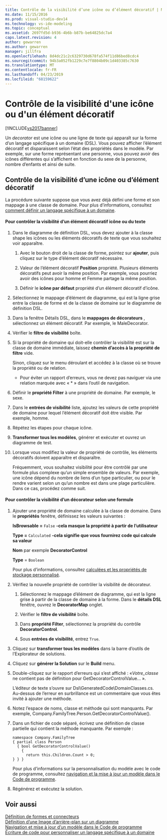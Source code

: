 ```yaml
---
title: Contrôle de la visibilité d’une icône ou d’élément décoratif | Microsoft Docs
ms.date: 11/15/2016
ms.prod: visual-studio-dev14
ms.technology: vs-ide-modeling
ms.topic: conceptual
ms.assetid: 2697fd5d-b936-4b6b-b87b-be64825dc7a4
caps.latest.revision: 4
author: gewarren
ms.author: gewarren
manager: jillfra
ms.openlocfilehash: 8d4dc21c2c6329730d678fa574f11d86bed8cdc4
ms.sourcegitcommit: 94b3a052fb1229c7e7f8804b09c1d403385c7630
ms.translationtype: MT
ms.contentlocale: fr-FR
ms.lasthandoff: 04/23/2019
ms.locfileid: "68159622"
---
```

# <a name="controlling-the-visibility-of-an-icon-or-decorator"></a>Contrôle de la visibilité d'une icône ou d'un élément décoratif
[!INCLUDE[vs2017banner](../includes/vs2017banner.md)]

Un *decorator* est une icône ou une ligne de texte qui apparaît sur la forme d’un langage spécifique à un domaine (DSL). Vous pouvez afficher l’élément décoratif et disparaissent selon l’état des propriétés dans le modèle. Par exemple, sur une forme représentant une personne, vous pouvez avoir des icônes différentes qui s’affichent en fonction du sexe de la personne, nombre d’enfants et ainsi de suite.  
  
## <a name="controlling-the-visibility-of-an-icon-or-decorator"></a>Contrôle de la visibilité d’une icône ou d’élément décoratif  
 La procédure suivante suppose que vous avez déjà défini une forme et son mappage à une classe de domaine. Pour plus d’informations, consultez [comment définir un langage spécifique à un domaine](../modeling/how-to-define-a-domain-specific-language.md).  
  
#### <a name="to-control-the-visibility-of-an-icon-or-text-decorator"></a>Pour contrôler la visibilité d’un élément décoratif icône ou du texte  
  
1. Dans le diagramme de définition DSL, vous devez ajouter à la classe shape les icônes ou les éléments décoratifs de texte que vous souhaitez voir apparaître.  
  
   1. Avec le bouton droit de la classe de forme, pointez sur **ajouter**, puis cliquez sur le type d’élément décoratif nécessaire.  
  
   2. Valeur de l’élément décoratif **Position** propriété. Plusieurs éléments décoratifs peut avoir la même position. Par exemple, vous pourriez avoir des icônes pour homme et Femme partage la même position.  
  
   3. Définir le **icône par défaut** propriété d’un élément décoratif d’icône.  
  
2. Sélectionnez le mappage d’élément de diagramme, qui est la ligne grise entre la classe de forme et de la classe de domaine sur le diagramme de définition DSL.  
  
3. Dans la fenêtre Détails DSL, dans le **mappages de décorateurs** , sélectionnez un élément décoratif. Par exemple, le MaleDecorator.  
  
4. Vérifier le **filtre de visibilité** boîte.  
  
5. Si la propriété de domaine qui doit-elle contrôler la visibilité est sur la classe de domaine immédiate, laissez **chemin d’accès à la propriété de filtre** vide.  
  
    Sinon, cliquez sur le menu déroulant et accédez à la classe où se trouve la propriété ou de relation.  
  
   - Pour éviter un rapport d’erreurs, vous ne devez pas naviguer via une relation marquée avec « * » dans l’outil de navigation.  
  
6. Définir le **propriété Filter** à une propriété de domaine. Par exemple, le sexe.  
  
7. Dans le **entrées de visibilité** liste, ajoutez les valeurs de cette propriété de domaine pour lequel l’élément décoratif doit être visible. Par exemple, homme.  
  
8. Répétez les étapes pour chaque icône.  
  
9. **Transformer tous les modèles**, générer et exécuter et ouvrez un diagramme de test.  
  
10. Lorsque vous modifiez la valeur de propriété de contrôle, les éléments décoratifs doivent apparaître et disparaître.  
  
    Fréquemment, vous souhaitez visibilité pour être contrôlé par une formule plus complexe qu’un simple ensemble de valeurs. Par exemple, une icône dépend du nombre de liens d’un type particulier, ou pour le rendre varient selon un qu’un nombre est dans une plage particulière. Dans ce cas, procédez comme suit.  
  
#### <a name="to-control-the-visibility-of-a-decorator-based-on-a-formula"></a>Pour contrôler la visibilité d’un décorateur selon une formule  
  
1. Ajouter une propriété de domaine calculée à la classe de domaine. Dans le **propriétés** fenêtre, définissez les valeurs suivantes :  
  
     **IsBrowsable =** `False` **-cela masque la propriété à partir de l’utilisateur**  
  
     **Type =** `Calculated` **-cela signifie que vous fournirez code qui calcule sa valeur**  
  
     **Nom** par exemple **DecoratorControl**  
  
     **Type** = `Boolean`  
  
     Pour plus d’informations, consultez [calculées et les propriétés de stockage personnalisé](../modeling/calculated-and-custom-storage-properties.md).  
  
2. Vérifiez la nouvelle propriété de contrôler la visibilité de décorateur.  
  
    1. Sélectionnez le mappage d’élément de diagramme, qui est la ligne grise à partir de la classe de domaine à la forme. Dans le **détails DSL** fenêtre, ouvrez le **DecoratorMap** onglet.  
  
    2. Vérifier le **filtre de visibilité** boîte.  
  
    3. Dans **propriété Filter**, sélectionnez la propriété du contrôle **DecoratorControl**.  
  
    4. Sous **entrées de visibilité**, entrez `True`.  
  
3. Cliquez sur **transformer tous les modèles** dans la barre d’outils de l’Explorateur de solutions.  
  
4. Cliquez sur **générer la Solution** sur le **Build** menu.  
  
5. Double-cliquez sur le rapport d’erreurs qui s’est affiché : «*Votre_classe* ne contient pas de définition pour GetDecoratorControlValue... ».  
  
     L’éditeur de texte s’ouvre sur Dsl\GeneratedCode\DomainClasses.cs. Au-dessus de l’erreur en surbrillance est un commentaire que vous êtes invité à ajouter une méthode.  
  
6. Notez l’espace de noms, classe et méthode qui sont manquants.  Par exemple, Company.FamilyTree.Person.GetDecoratorControlValue().  
  
7. Dans un fichier de code séparé, écrivez une définition de classe partielle qui contient la méthode manquante. Par exemple :  
  
    ```  
    namespace Company.FamilyTree  
    { partial class Person  
      { bool GetDecoratorControlValue()  
        {  
          return this.Children.Count > 0;  
    } } }  
    ```  
  
     Pour plus d’informations sur la personnalisation du modèle avec le code de programme, consultez [navigation et la mise à jour un modèle dans le Code de programme](../modeling/navigating-and-updating-a-model-in-program-code.md).  
  
8. Régénérez et exécutez la solution.  
  
## <a name="see-also"></a>Voir aussi  
 [Définition de formes et connecteurs](../modeling/defining-shapes-and-connectors.md)   
 [Définition d’une Image d’arrière-plan sur un diagramme](../modeling/setting-a-background-image-on-a-diagram.md)   
 [Navigation et mise à jour d’un modèle dans le Code de programme](../modeling/navigating-and-updating-a-model-in-program-code.md)   
 [Écriture de code pour personnaliser un langage spécifique à un domaine](../modeling/writing-code-to-customise-a-domain-specific-language.md)
